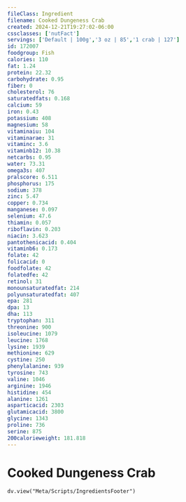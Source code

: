 ```yaml
---
fileClass: Ingredient
filename: Cooked Dungeness Crab
created: 2024-12-21T19:27:02-06:00
cssclasses: ['nutFact']
servings: ['Default | 100g','3 oz | 85','1 crab | 127']
id: 172007
foodgroup: Fish
calories: 110
fat: 1.24
protein: 22.32
carbohydrate: 0.95
fiber: 0
cholesterol: 76
saturatedfats: 0.168
calcium: 59
iron: 0.43
potassium: 408
magnesium: 58
vitaminaiu: 104
vitaminarae: 31
vitaminc: 3.6
vitaminb12: 10.38
netcarbs: 0.95
water: 73.31
omega3s: 407
pralscore: 6.511
phosphorus: 175
sodium: 378
zinc: 5.47
copper: 0.734
manganese: 0.097
selenium: 47.6
thiamin: 0.057
riboflavin: 0.203
niacin: 3.623
pantothenicacid: 0.404
vitaminb6: 0.173
folate: 42
folicacid: 0
foodfolate: 42
folatedfe: 42
retinol: 31
monounsaturatedfat: 214
polyunsaturatedfat: 407
epa: 281
dpa: 13
dha: 113
tryptophan: 311
threonine: 900
isoleucine: 1079
leucine: 1768
lysine: 1939
methionine: 629
cystine: 250
phenylalanine: 939
tyrosine: 743
valine: 1046
arginine: 1946
histidine: 454
alanine: 1261
asparticacid: 2303
glutamicacid: 3800
glycine: 1343
proline: 736
serine: 875
200calorieweight: 181.818
---
```


# Cooked Dungeness Crab

```dataviewjs
dv.view("Meta/Scripts/IngredientsFooter")
```
